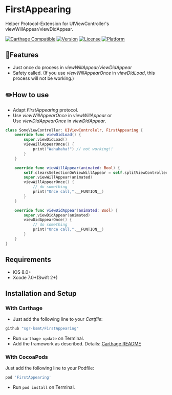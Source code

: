 # FirstAppearing
Helper Protocol-Extension for UIViewController's viewWillAppear/viewDidAppear.

[![Carthage Compatible](https://img.shields.io/badge/Carthage-compatible-4BC51D.svg?style=flat)](https://github.com/Carthage/Carthage)
[![Version](https://img.shields.io/cocoapods/v/FirstAppearing.svg?style=flat)](http://cocoapods.org/pods/FirstAppearing)
[![License](https://img.shields.io/cocoapods/l/FirstAppearing.svg?style=flat)](http://cocoapods.org/pods/FirstAppearing)
[![Platform](https://img.shields.io/cocoapods/p/FirstAppearing.svg?style=flat)](http://cocoapods.org/pods/FirstAppearing)

## :tada:Features
- Just once do process in *viewWillAppear/viewDidAppear*
- Safety called. (If you use *viewWillAppearOnce* in *viewDidLoad*, this process will not be working.)

## :pencil2:How to use

- Adapt *FirstAppearing* protocol.
- Use *viewWillAppearOnce* in *viewWillAppear* or <br />
Use *viewDidAppearOnce* in *viewDidAppear*.

```swift
class SomeViewController: UIViewControlelr, FirstAppearing {
    override func viewDidLoad() {
        super.viewDidLoad()
        viewWillAppearOnce() {
            print("Wahahaha!") // not working!!
        }
    }

    override func viewWillAppear(animated: Bool) {
        self.clearsSelectionOnViewWillAppear = self.splitViewController!.collapsed
        super.viewWillAppear(animated)
        viewWillAppearOnce() {
            // do something
            print("Once call,",__FUNTION__)
        }
    }

    override func viewDidAppear(animated: Bool) {
        super.viewDidAppear(animated)
        viewDidAppearOnce() {
            // do something
            print("Once call,",__FUNTION__)
        }
    }
}
```

## Requirements
- iOS 8.0+
- Xcode 7.0+(Swift 2+)

## Installation and Setup

### With Carthage
- Just add the following line to your *Cartfile*:

```ruby
github "sgr-ksmt/FirstAppearing"
```

- Run `carthage update` on Terminal.
- Add the framework as described. Details: [Carthage README](https://github.com/Carthage/Carthage#adding-frameworks-to-an-application)

### With CocoaPods
Just add the following line to your Podfile:

```ruby
pod 'FirstAppearing'
```

- Run `pod install` on Terminal.
